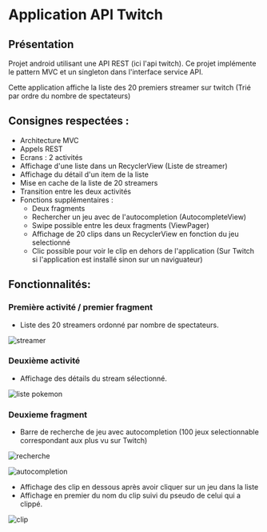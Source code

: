 # Application API Twitch

## Présentation

Projet android utilisant une API REST (ici l'api twitch). Ce projet implémente le pattern MVC et un singleton dans l'interface service API.

Cette application affiche la liste des 20 premiers streamer sur twitch (Trié par ordre du nombre de spectateurs)

## Consignes respectées : 

- Architecture MVC
- Appels REST
- Ecrans : 2 activités
- Affichage d'une liste dans un RecyclerView (Liste de streamer)
- Affichage du détail d'un item de la liste
- Mise en cache de la liste de 20 streamers
- Transition entre les deux activités
- Fonctions supplémentaires :
	- Deux fragments
	- Rechercher un jeu avec de l'autocompletion (AutocompleteView)
	- Swipe possible entre les deux fragments (ViewPager)
	- Affichage de 20 clips dans un RecyclerView en fonction du jeu selectionné
	- Clic possible pour voir le clip en dehors de l'application (Sur Twitch si l'application est installé sinon sur un naviguateur)


## Fonctionnalités: 

### Première activité / premier fragment

- Liste des 20 streamers ordonné par nombre de spectateurs.

<img src="premier.png" alt="streamer">

### Deuxième activité 

- Affichage des détails du stream sélectionné.

<img src="deuxieme.png" alt="liste pokemon">

### Deuxieme fragment

- Barre de recherche de jeu avec autocompletion (100 jeux selectionnable correspondant aux plus vu sur Twitch)

<img src="recherche.png" alt="recherche"><br/>

<img src="autocompletion.png" alt="autocompletion">

- Affichage des clip en dessous après avoir cliquer sur un jeu dans la liste
- Affichage en premier du nom du clip suivi du pseudo de celui qui a clippé.

<img src="clip.png" alt="clip">

